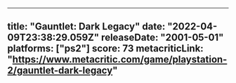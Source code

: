 
---
title: "Gauntlet: Dark Legacy"
date: "2022-04-09T23:38:29.059Z"
releaseDate: "2001-05-01"
platforms: ["ps2"]
score: 73
metacriticLink: "https://www.metacritic.com/game/playstation-2/gauntlet-dark-legacy"
---
